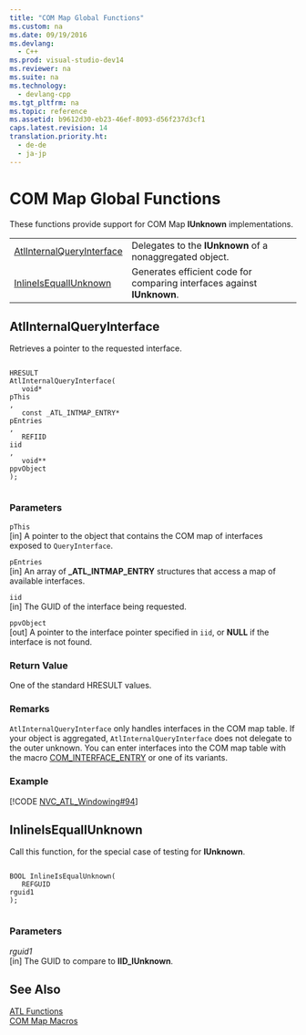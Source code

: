 ```yaml
---
title: "COM Map Global Functions"
ms.custom: na
ms.date: 09/19/2016
ms.devlang: 
  - C++
ms.prod: visual-studio-dev14
ms.reviewer: na
ms.suite: na
ms.technology: 
  - devlang-cpp
ms.tgt_pltfrm: na
ms.topic: reference
ms.assetid: b9612d30-eb23-46ef-8093-d56f237d3cf1
caps.latest.revision: 14
translation.priority.ht: 
  - de-de
  - ja-jp
---
```

# COM Map Global Functions
These functions provide support for COM Map             **IUnknown** implementations.  
  
|||  
|-|-|  
|[AtlInternalQueryInterface](../vs140/AtlInternalQueryInterface.md)|Delegates to the                             **IUnknown** of a nonaggregated object.|  
|[InlineIsEqualIUnknown](../vs140/InlineIsEqualIUnknown.md)|Generates efficient code for comparing interfaces against                             **IUnknown**.|  
  
##  <a name="atlinternalqueryinterface"></a>  AtlInternalQueryInterface  
 Retrieves a pointer to the requested interface.  
  
```  
  
HRESULT  
AtlInternalQueryInterface(  
   void*  
pThis  
,  
   const _ATL_INTMAP_ENTRY*  
pEntries  
,  
   REFIID  
iid  
,  
   void**  
ppvObject  
);  
  
```  
  
### Parameters  
 `pThis`  
 [in] A pointer to the object that contains the COM map of interfaces exposed to                                 `QueryInterface`.  
  
 `pEntries`  
 [in] An array of                                 **_ATL_INTMAP_ENTRY** structures that access a map of available interfaces.  
  
 `iid`  
 [in] The GUID of the interface being requested.  
  
 `ppvObject`  
 [out] A pointer to the interface pointer specified in                                 `iid`, or                                 **NULL** if the interface is not found.  
  
### Return Value  
 One of the standard HRESULT values.  
  
### Remarks  
 `AtlInternalQueryInterface` only handles interfaces in the COM map table. If your object is aggregated,                         `AtlInternalQueryInterface` does not delegate to the outer unknown. You can enter interfaces into the COM map table with the macro                         [COM_INTERFACE_ENTRY](../vs140/COM_INTERFACE_ENTRY-Macros.md) or one of its variants.  
  
### Example  
 [!CODE [NVC_ATL_Windowing#94](../CodeSnippet/VS_Snippets_Cpp/NVC_ATL_Windowing#94)]  
  
##  <a name="inlineisequaliunknown"></a>  InlineIsEqualIUnknown  
 Call this function, for the special case of testing for                 **IUnknown**.  
  
```  
  
BOOL InlineIsEqualUnknown(  
   REFGUID   
rguid1  
);  
  
```  
  
### Parameters  
 *rguid1*  
 [in] The GUID to compare to                                 **IID_IUnknown**.  
  
## See Also  
 [ATL Functions](../vs140/ATL-Functions.md)   
 [COM Map Macros](../vs140/COM-Map-Macros.md)